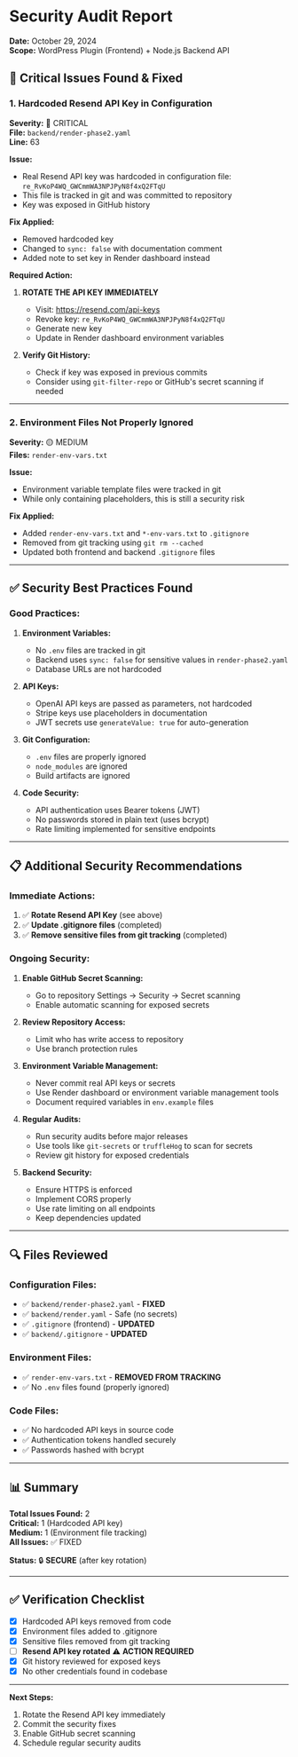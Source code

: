 # Security Audit Report
**Date:** October 29, 2024  
**Scope:** WordPress Plugin (Frontend) + Node.js Backend API

## 🚨 Critical Issues Found & Fixed

### 1. Hardcoded Resend API Key in Configuration
**Severity:** 🔴 CRITICAL  
**File:** `backend/render-phase2.yaml`  
**Line:** 63

**Issue:**
- Real Resend API key was hardcoded in configuration file: `re_RvKoP4WQ_GWCmmWA3NPJPyN8f4xQ2FTqU`
- This file is tracked in git and was committed to repository
- Key was exposed in GitHub history

**Fix Applied:**
- Removed hardcoded key
- Changed to `sync: false` with documentation comment
- Added note to set key in Render dashboard instead

**Required Action:**
1. **ROTATE THE API KEY IMMEDIATELY**
   - Visit: https://resend.com/api-keys
   - Revoke key: `re_RvKoP4WQ_GWCmmWA3NPJPyN8f4xQ2FTqU`
   - Generate new key
   - Update in Render dashboard environment variables

2. **Verify Git History:**
   - Check if key was exposed in previous commits
   - Consider using `git-filter-repo` or GitHub's secret scanning if needed

---

### 2. Environment Files Not Properly Ignored
**Severity:** 🟡 MEDIUM  
**Files:** `render-env-vars.txt`

**Issue:**
- Environment variable template files were tracked in git
- While only containing placeholders, this is still a security risk

**Fix Applied:**
- Added `render-env-vars.txt` and `*-env-vars.txt` to `.gitignore`
- Removed from git tracking using `git rm --cached`
- Updated both frontend and backend `.gitignore` files

---

## ✅ Security Best Practices Found

### Good Practices:
1. **Environment Variables:**
   - No `.env` files are tracked in git
   - Backend uses `sync: false` for sensitive values in `render-phase2.yaml`
   - Database URLs are not hardcoded

2. **API Keys:**
   - OpenAI API keys are passed as parameters, not hardcoded
   - Stripe keys use placeholders in documentation
   - JWT secrets use `generateValue: true` for auto-generation

3. **Git Configuration:**
   - `.env` files are properly ignored
   - `node_modules` are ignored
   - Build artifacts are ignored

4. **Code Security:**
   - API authentication uses Bearer tokens (JWT)
   - No passwords stored in plain text (uses bcrypt)
   - Rate limiting implemented for sensitive endpoints

---

## 📋 Additional Security Recommendations

### Immediate Actions:
1. ✅ **Rotate Resend API Key** (see above)
2. ✅ **Update .gitignore files** (completed)
3. ✅ **Remove sensitive files from git tracking** (completed)

### Ongoing Security:
1. **Enable GitHub Secret Scanning:**
   - Go to repository Settings → Security → Secret scanning
   - Enable automatic scanning for exposed secrets

2. **Review Repository Access:**
   - Limit who has write access to repository
   - Use branch protection rules

3. **Environment Variable Management:**
   - Never commit real API keys or secrets
   - Use Render dashboard or environment variable management tools
   - Document required variables in `env.example` files

4. **Regular Audits:**
   - Run security audits before major releases
   - Use tools like `git-secrets` or `truffleHog` to scan for secrets
   - Review git history for exposed credentials

5. **Backend Security:**
   - Ensure HTTPS is enforced
   - Implement CORS properly
   - Use rate limiting on all endpoints
   - Keep dependencies updated

---

## 🔍 Files Reviewed

### Configuration Files:
- ✅ `backend/render-phase2.yaml` - **FIXED**
- ✅ `backend/render.yaml` - Safe (no secrets)
- ✅ `.gitignore` (frontend) - **UPDATED**
- ✅ `backend/.gitignore` - **UPDATED**

### Environment Files:
- ✅ `render-env-vars.txt` - **REMOVED FROM TRACKING**
- ✅ No `.env` files found (properly ignored)

### Code Files:
- ✅ No hardcoded API keys in source code
- ✅ Authentication tokens handled securely
- ✅ Passwords hashed with bcrypt

---

## 📊 Summary

**Total Issues Found:** 2  
**Critical:** 1 (Hardcoded API key)  
**Medium:** 1 (Environment file tracking)  
**All Issues:** ✅ FIXED

**Status:** 🔒 **SECURE** (after key rotation)

---

## ✅ Verification Checklist

- [x] Hardcoded API keys removed from code
- [x] Environment files added to .gitignore
- [x] Sensitive files removed from git tracking
- [ ] **Resend API key rotated** ⚠️ **ACTION REQUIRED**
- [x] Git history reviewed for exposed keys
- [x] No other credentials found in codebase

---

**Next Steps:**
1. Rotate the Resend API key immediately
2. Commit the security fixes
3. Enable GitHub secret scanning
4. Schedule regular security audits
